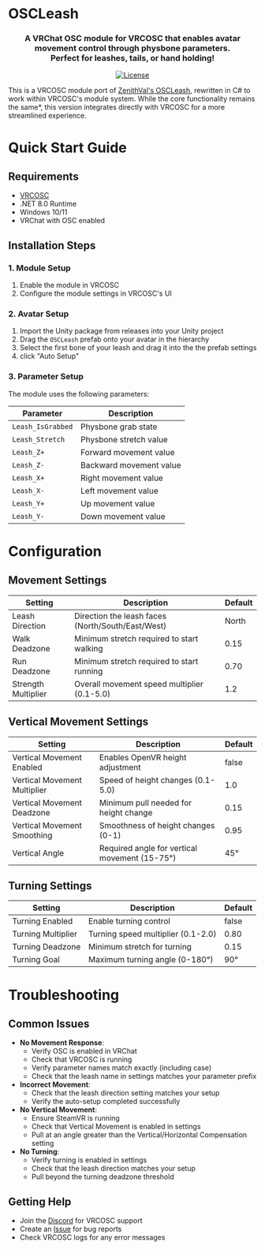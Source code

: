# OSCLeash

<div align="center">
    <h3>
        A VRChat OSC module for VRCOSC that enables avatar movement control through physbone parameters.<br>
        Perfect for leashes, tails, or hand holding!
    </h3>
    <p>
        <a href="https://github.com/CrookedToe/OSCLeash/blob/main/LICENSE"><img alt="License" src="https://img.shields.io/github/license/ZenithVal/OSCLeash?label=License"></a>
    </p>
</div>

This is a VRCOSC module port of [ZenithVal's OSCLeash](https://github.com/ZenithVal/OSCLeash), rewritten in C# to work within VRCOSC's module system. While the core functionality remains the same*, this version integrates directly with VRCOSC for a more streamlined experience.

# Quick Start Guide

## Requirements
- [VRCOSC](https://github.com/VolcanicArts/VRCOSC)
- .NET 8.0 Runtime
- Windows 10/11
- VRChat with OSC enabled

## Installation Steps

### 1. Module Setup
1. Enable the module in VRCOSC
2. Configure the module settings in VRCOSC's UI

### 2. Avatar Setup
1. Import the Unity package from releases into your Unity project
2. Drag the `OSCLeash` prefab onto your avatar in the hierarchy
3. Select the first bone of your leash and drag it into the the prefab settings 
4. click "Auto Setup"

### 3. Parameter Setup
The module uses the following parameters:

| Parameter | Description |
|-----------|-------------|
| `Leash_IsGrabbed` | Physbone grab state |
| `Leash_Stretch` | Physbone stretch value |
| `Leash_Z+` | Forward movement value |
| `Leash_Z-` | Backward movement value |
| `Leash_X+` | Right movement value |
| `Leash_X-` | Left movement value |
| `Leash_Y+` | Up movement value |
| `Leash_Y-` | Down movement value |

# Configuration

## Movement Settings
| Setting | Description | Default |
|---------|-------------|---------|
| Leash Direction | Direction the leash faces (North/South/East/West) | North |
| Walk Deadzone | Minimum stretch required to start walking | 0.15 |
| Run Deadzone | Minimum stretch required to start running | 0.70 |
| Strength Multiplier | Overall movement speed multiplier (0.1-5.0) | 1.2 |

## Vertical Movement Settings
| Setting | Description | Default |
|---------|-------------|---------|
| Vertical Movement Enabled | Enables OpenVR height adjustment | false |
| Vertical Movement Multiplier | Speed of height changes (0.1-5.0) | 1.0 |
| Vertical Movement Deadzone | Minimum pull needed for height change | 0.15 |
| Vertical Movement Smoothing | Smoothness of height changes (0-1) | 0.95 |
| Vertical Angle | Required angle for vertical movement (15-75°) | 45° |

## Turning Settings
| Setting | Description | Default |
|---------|-------------|---------|
| Turning Enabled | Enable turning control | false |
| Turning Multiplier | Turning speed multiplier (0.1-2.0) | 0.80 |
| Turning Deadzone | Minimum stretch for turning | 0.15 |
| Turning Goal | Maximum turning angle (0-180°) | 90° |

# Troubleshooting

## Common Issues
- **No Movement Response**: 
  - Verify OSC is enabled in VRChat
  - Check that VRCOSC is running
  - Verify parameter names match exactly (including case)
  - Check that the leash name in settings matches your parameter prefix
- **Incorrect Movement**: 
  - Check that the leash direction setting matches your setup
  - Verify the auto-setup completed successfully
- **No Vertical Movement**: 
  - Ensure SteamVR is running
  - Check that Vertical Movement is enabled in settings
  - Pull at an angle greater than the Vertical/Horizontal Compensation setting
- **No Turning**: 
  - Verify turning is enabled in settings
  - Check that the leash direction matches your setup
  - Pull beyond the turning deadzone threshold

## Getting Help
- Join the [Discord](https://discord.com/invite/vj4brHyvT5) for VRCOSC support
- Create an [Issue](https://github.com/CrookedToe/OSCLeash/issues) for bug reports
- Check VRCOSC logs for any error messages

